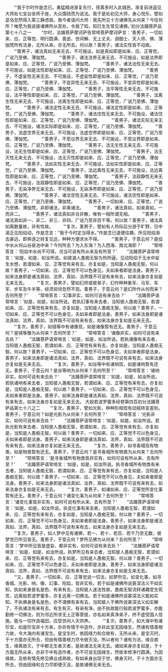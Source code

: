 <!-- { "loadSidebar": true } -->
　　“‘我于尔时作是念已，勇猛精进渐复东行，荏苒多时入此城邑，渐复前进遥见大师处七宝台坐师子座，大众围绕而为说法。我于是处初见大师，身心悦乐，譬如苾刍忽然得入第三静虑故。我今者请问大师：我先所见十方诸佛先从何来？今往何所？唯愿为我说彼诸佛所从至处，令我了知，知已生生常见诸佛。’初分法踊菩萨品第七十八之一
　　“尔时，法踊菩萨摩诃萨告常啼菩萨摩诃萨言：‘善男子，一切如来、应、正等觉、明行圆满、善逝、世间解、无上丈夫、调御士、天人师、佛、薄伽梵所有法身，无所从来，亦无所去。何以故？善男子，诸法实性皆不动故。
　　“‘善男子，诸法真如无来无去、不可施设，如是真如即是如来、应、正等觉，广说乃至佛、薄伽梵。
　　“‘善男子，诸法法界无来无去、不可施设，如是法界即是如来、应、正等觉，广说乃至佛、薄伽梵。
　　“‘善男子，诸法法性无来无去、不可施设，如是法性即是如来、应、正等觉、广说乃至佛、薄伽梵。
　　“‘善男子，不虚妄性无来无去、不可施设，不虚妄性即是如来、应、正等觉，广说乃至佛、薄伽梵。
　　“‘善男子，不变异性无来无去、不可施设，不变异性即是如来、应、正等觉，广说乃至佛、薄伽梵。
　　“‘善男子，法平等性无来无去、不可施设，法平等性即是如来、应、正等觉，广说乃至佛、薄伽梵。
　　“‘善男子，法离生性无来无去、不可施设，法离生性即是如来、应、正等觉，广说乃至佛、薄伽梵。
　　“‘善男子，诸法定性无来无去、不可施设，诸法定性即是如来、应、正等觉，广说乃至佛、薄伽梵。
　　“‘善男子，诸法住性无来无去、不可施设，诸法住性即是如来、应、正等觉，广说乃至佛、薄伽梵。
　　“‘善男子，诸法实际无来无去、不可施设，诸法实际即是如来、应、正等觉，广说乃至佛、薄伽梵。
　　“‘善男子，法虚空界无来无去、不可施设，法虚空界即是如来、应、正等觉，广说乃至佛、薄伽梵。
　　“‘善男子，不思议界无来无去、不可施设，不思议界即是如来、应、正等觉，广说乃至佛、薄伽梵。
　　“‘善男子，法无生性无来无去、不可施设，法无生性即是如来、应、正等觉，广说乃至佛、薄伽梵。
　　“‘善男子，法无灭性无来无去、不可施设，法无灭性即是如来、应、正等觉，广说乃至佛、薄伽梵。
　　“‘善男子，法如实性无来无去、不可施设，法如实性即是如来、应、正等觉，广说乃至佛、薄伽梵。
　　“‘善男子，法远离性无来无去、不可施设，法远离性即是如来、应、正等觉，广说乃至佛、薄伽梵。
　　“‘善男子，法寂静性无来无去、不可施设，法寂静性即是如来、应、正等觉，广说乃至佛、薄伽梵。
　　“‘善男子，无染净界无来无去、不可施设，无染净界即是如来、应、正等觉，广说乃至佛、薄伽梵。
　　“‘善男子，诸法空性无来无去、不可施设，诸法空性即是如来、应、正等觉，广说乃至佛、薄伽梵。
　　“‘善男子，一切如来、应、正等觉，广说乃至佛、薄伽梵，非即诸法，非离诸法。
　　“‘善男子，诸法真如，如来真如，一而非二。
　　“‘善男子，诸法真如非合非散，唯有一相所谓无相。
　　“‘善男子，诸法真如非一、非二、非三、非四，广说乃至非百千等。何以故？善男子，诸法真如离数量故，非有性故。
　　“‘复次，善男子，譬如有人热际后分游于旷野，日中渴乏见阳焰动，作是念言：“我于今时定当得水。”作是念已遂便往趣，所见阳焰渐去甚远，即奔逐之转复见远，种种方便求水不得。
　　“‘善男子，于意云何？是焰中水从何山谷泉池中来？今何所去？为入东海？为入西海、南北海耶？’
　　“常啼答言：‘阳焰中水尚不可得，况当可说有所从来及有所至？’
　　“法踊菩萨语常啼言：‘如是，如是，如汝所说。如彼渴人愚痴无智为热所逼，见动阳焰于无水中妄生水想，若谓如来、应、正等觉有来有去，亦复如是，当知是人愚痴无智。何以故？善男子，一切如来、应、正等觉不可以色身见，夫如来者即是法身。善男子，如来法身即是诸法真如、法界，真如、法界既不可说有来有去，如来法身亦复如是无来无去。
　　“‘复次，善男子，譬如幻师或彼弟子，幻作种种象军、马军、车军、步军及牛羊等，经须臾顷忽然不现。善男子，于意云何？是幻所作从何而来？去何所至？’
　　“常啼答言：‘幻事非实，如何可说有来去处？’
　　“法踊菩萨语常啼言：‘如是，如是，如汝所说。若执幻事有来去者，当知彼人愚痴无智，若谓如来、应、正等觉有来有去，亦复如是，当知是人愚痴无智。何以故？善男子，一切如来、应、正等觉不可以色身见，夫如来者即是法身。善男子，如来法身即是诸法真如、法界，真如、法界既不可说有来有去，如来法身亦复如是无来无去。
　　“‘复次，善男子，如镜等中有诸像现，如是诸像暂有还无。善男子，于意云何？是镜等像为从何来？去何所至？’
　　“常啼答言：‘诸像非实，如何可说有来去处？’
　　“法踊菩萨语常啼言：‘如是，如是，如汝所说。若执诸像有来去者，当知彼人愚痴无智，若谓如来、应、正等觉有来有去，亦复如是，当知是人愚痴无智。何以故？善男子，一切如来、应、正等觉不可以色身见，夫如来者即是法身。善男子，如来法身即是诸法真如、法界，真如、法界既不可说有来有去，如来法身亦复如是无来无去。
　　“‘复次，善男子，如谷等中有诸响现，如是诸响暂有还无。善男子，于意云何？是谷等响为从何来？去何所至？’
　　“常啼答言：‘诸响非实，如何可说有来去处？’
　　“法踊菩萨语常啼言：‘如是，如是，如汝所说。若执诸响有来去者，当知彼人愚痴无智，若谓如来、应、正等觉有来有去，亦复如是，当知是人愚痴无智。何以故？善男子，一切如来、应、正等觉不可以色身见，夫如来者即是法身。善男子，如来法身即是诸法真如、法界，真如、法界既不可说有来有去，如来法身亦复如是无来无去。
大般若波罗蜜多经卷第四百初分法踊菩萨品第七十八之二
　　“‘复次，善男子，譬如光影，种种形相现有动摇转变差别。善男子，于意云何？如是光影为从何来？去何所至？’
　　“常啼答言：‘光影非实，如何可说有来去处？’
　　“法踊菩萨语常啼言：‘如是，如是，如汝所说。若执光影有来去者，当知彼人愚痴无智，若谓如来、应、正等觉有来有去，亦复如是，当知是人愚痴无智。何以故？善男子，一切如来、应、正等觉不可以色身见，夫如来者即是法身。善男子，如来法身即是诸法真如、法界，真如、法界既不可说有来有去，如来法身亦复如是无来无去。
　　“‘复次，善男子，如寻香城现有物类，如是物类暂有还无。善男子，于意云何？是寻香城所有物类为从何来？去何所至？’
　　“常啼答言：‘是寻香城所有物类皆非实有，如何可说有所从来、去有所至？’
　　“法踊菩萨语常啼言：‘如是，如是，如汝所说。执寻香城所有物类有来去者，当知彼人愚痴无智，若谓如来、应、正等觉有来有去，亦复如是，当知是人愚痴无智。何以故？善男子，一切如来、应、正等觉不可以色身见，夫如来者即是法身。善男子，如来法身即是诸法真如、法界，真如、法界既不可说有来有去，如来法身亦复如是无来无去。
　　“‘复次，善男子，如诸如来、应、正等觉所变化事暂有还无。善男子，于意云何？诸变化事为从何来？去何所至？’
　　“常啼答言：‘诸变化事皆非实有，如何可说有所从来、去有所至？’
　　“法踊菩萨语常啼言：‘如是，如是，如汝所说。执变化事有来去者，当知彼人愚痴无智，若谓如来、应、正等觉有来有去，亦复如是，当知是人愚痴无智。何以故？善男子，一切如来、应、正等觉不可以色身见，夫如来者即是法身。善男子，如来法身即是诸法真如、法界，真如、法界既不可说有来有去，如来法身亦复如是无来无去。
　　“‘复次，善男子，如人梦中见有诸佛，若一、若十、若百、若千乃至无数，彼梦觉已所见皆无。善男子，于意云何？梦所见佛为从何来？去何所至？’
　　“常啼答言：‘梦中所见皆是虚妄、都非实有，如何可说有来去处？’
　　“法踊菩萨语常啼言：‘如是，如是，如汝所说。执梦所见有来去者，当知彼人愚痴无智，若谓如来、应、正等觉有来有去，亦复如是，当知是人愚痴无智。何以故？善男子，一切如来、应、正等觉不可以色身见，夫如来者即是法身。善男子，如来法身即是诸法真如、法界，真如、法界既不可说有来有去，如来法身亦复如是无来无去。
　　“‘又，善男子，一切如来、应、正等觉说一切法，如梦所见，如变化事，如寻香城、光影、响、像、幻事、阳焰，皆非实有。若于如是诸佛所说甚深法义不如实知，执如来身是名是色、有来有去，当知彼人迷法性故，愚痴无智流转诸趣受生死苦，远离般若波罗蜜多，亦复远离一切佛法。若于如是诸佛所说甚深法义能如实知，不执佛身是名是色，亦不谓佛有来有去，当知彼人于佛所说甚深法义如实解了，不执诸法有来有去、有生有灭、有染有净。由不执故能行般若波罗蜜多，亦能勤修一切佛法，则为邻近所求无上正等菩提，亦名如来真净弟子，终不虚受国人信施，能与一切作良福田，应受世间人天供养。
　　“‘复次，善男子，如大海中有诸珍宝，如是珍宝非十方来，亦非有情于中造作，亦非此宝无因缘生，然诸有情善根力故，令大海内有诸宝生。是宝生时，依因缘力和合故有，无所从来，是宝灭时，于十方面亦无所去，但由有情善根力尽令彼灭没。所以者何？诸有为法，缘合故生，缘离故灭，于中都无生者灭者，是故诸法无来无去。诸如来身亦复如是，于十方面无所从来，亦非于中有造作者，亦不可说无因缘生，然依本修净行圆满，为因缘故，及依有情先修见佛业成熟故，有如来身出现于世，佛身灭时，于十方面亦无所去，但由因缘和合力尽即便灭没，是故诸佛无来无去。
